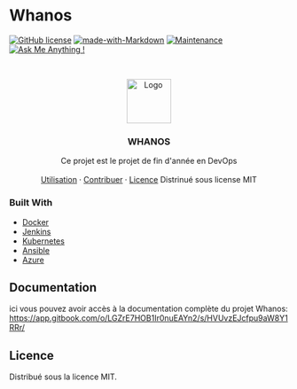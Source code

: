 # Whanos

[![GitHub license](https://img.shields.io/badge/license-MIT-blue.svg)](https://github.com/votre-nom-dutilisateur/nom-du-projet/blob/master/LICENSE) [![made-with-Markdown](https://img.shields.io/badge/Made%20with-Markdown-1f425f.svg)](http://commonmark.org) [![Maintenance](https://img.shields.io/badge/Maintained%3F-yes-green.svg)](https://github.com/votre-nom-dutilisateur/nom-du-projet/graphs/commit-activity) [![Ask Me Anything !](https://img.shields.io/badge/Ask%20me-anything-1abc9c.svg)](https://GitHub.com/Naereen/ama)

<br />
<p align="center">
  <a href="#propos">
    <img src="https://pbs.twimg.com/profile_images/1372956118113263619/L9-bkahs_400x400.jpg" alt="Logo" width="80" height="80">
  </a>
  <h3 align="center">WHANOS</h3>
  <p align="center">
    Ce projet est le projet de fin d'année en DevOps
    <br />
    <br />
    <a href="#utilisation">Utilisation</a>
    ·
    <a href="#contribuer">Contribuer</a>
    ·
    <a href="#licence">Licence</a>
    Distrinué sous license MIT
  </p>
</p>

### Built With

* [Docker](https://www.docker.com)
* [Jenkins](https://www.jenkins.io)
* [Kubernetes](https://kubernetes.io/fr)
* [Ansible](https://www.ansible.com)
* [Azure](https://azure.microsoft.com/fr-fr)

## Documentation

ici vous pouvez avoir accès à la documentation complète du projet Whanos: https://app.gitbook.com/o/LGZrE7HOB1Ir0nuEAYn2/s/HVUvzEJcfpu9aW8Y1RRr/

## Licence

Distribué sous la licence MIT.
